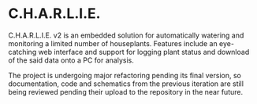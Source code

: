 C.H.A.R.L.I.E.
==============


C.H.A.R.L.I.E. v2 is an embedded solution for automatically watering
and monitoring a limited number of houseplants. Features include an
eye-catching web interface and support for logging plant status and
download of the said data onto a PC for analysis.

The project is undergoing major refactoring pending its final version,
so documentation, code and schematics from the previous iteration are
still being reviewed pending their upload to the repository in the near
future.
